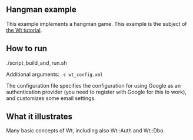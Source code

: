 Hangman example
---------------

This example implements a hangman game. This example is the subject of [the
Wt tutorial](http://www.webtoolkit.eu/wt/doc/tutorial/wt.html).

How to run
----------

./script_build_and_run.sh

Additional arguments: `-c wt_config.xml`

The configuration file specifies the configuration for using Google as
an authentication provider (you need to register with Google for this to
work), and customizes some email settings.

What it illustrates
-------------------

Many basic concepts of Wt, including also Wt::Auth and Wt::Dbo.